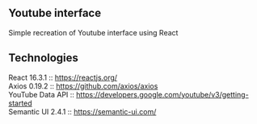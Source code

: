 ## Youtube interface
Simple recreation of Youtube interface using React

## Technologies
React 16.3.1 :: https://reactjs.org/ <br />
Axios 0.19.2 :: https://github.com/axios/axios <br />
YouTube Data API :: https://developers.google.com/youtube/v3/getting-started <br />
Semantic UI 2.4.1 :: https://semantic-ui.com/
